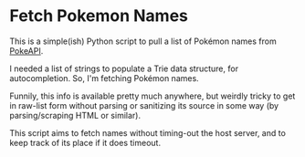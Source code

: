 # Fetch Pokemon Names

This is a simple(ish) Python script to pull a list of Pokémon names from [PokeAPI](https://pokeapi.co/).

I needed a list of strings to populate a Trie data structure, for autocompletion. So, I'm fetching Pokémon names.

Funnily, this info is available pretty much anywhere, but weirdly tricky to get in raw-list form without parsing or sanitizing its source in some way (by parsing/scraping HTML or similar).

This script aims to fetch names without timing-out the host server, and to keep track of its place if it does timeout.